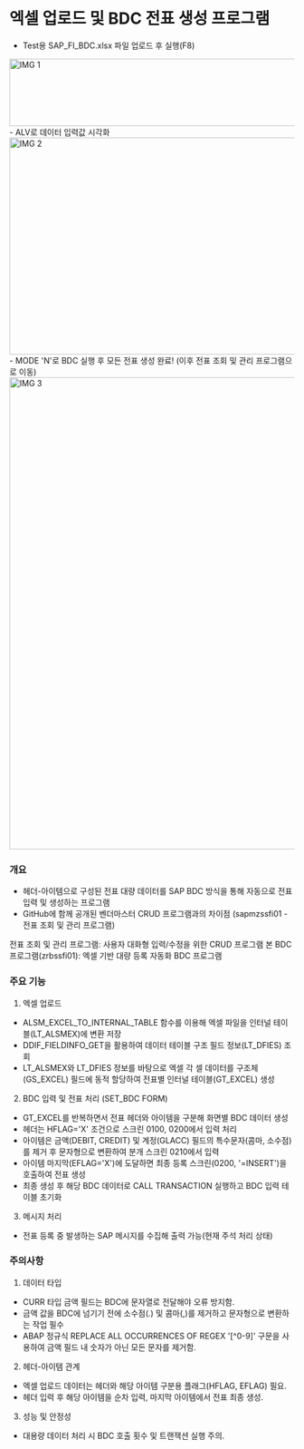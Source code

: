 # 엑셀 업로드 및 BDC 전표 생성 프로그램

- Test용 SAP_FI_BDC.xlsx 파일 업로드 후 실행(F8)
<img width="681" height="119" alt="IMG 1" src="https://github.com/user-attachments/assets/400b97fe-e0b7-421f-9dea-f7b330f19f04" />
- ALV로 데이터 입력값 시각화
<img width="1374" height="383" alt="IMG 2" src="https://github.com/user-attachments/assets/c84744bc-3afc-46a2-bc08-ea69d0d08124" />
- MODE 'N'로 BDC 실행 후 모든 전표 생성 완료! (이후 전표 조회 및 관리 프로그램으로 이동)
<img width="1027" height="833" alt="IMG 3" src="https://github.com/user-attachments/assets/d9961fd0-780d-4f4b-be7a-b978ce99b55d" />

### 개요

- 헤더-아이템으로 구성된 전표 대량 데이터를 SAP BDC 방식을 통해 자동으로 전표 입력 및 생성하는 프로그램
- GitHub에 함께 공개된 벤더마스터 CRUD 프로그램과의 차이점 (sapmzssfi01 - 전표 조회 및 관리 프로그램)

전표 조회 및 관리 프로그램: 사용자 대화형 입력/수정을 위한 CRUD 프로그램
본 BDC 프로그램(zrbssfi01): 엑셀 기반 대량 등록 자동화 BDC 프로그램

### 주요 기능

1. 엑셀 업로드

- ALSM_EXCEL_TO_INTERNAL_TABLE 함수를 이용해 엑셀 파일을 인터널 테이블(LT_ALSMEX)에 변환 저장
- DDIF_FIELDINFO_GET을 활용하여 데이터 테이블 구조 필드 정보(LT_DFIES) 조회
- LT_ALSMEX와 LT_DFIES 정보를 바탕으로 엑셀 각 셀 데이터를 구조체(GS_EXCEL) 필드에 동적 할당하여 전표별 인터널 테이블(GT_EXCEL) 생성

2. BDC 입력 및 전표 처리 (SET_BDC FORM)

- GT_EXCEL를 반복하면서 전표 헤더와 아이템을 구분해 화면별 BDC 데이터 생성
- 헤더는 HFLAG='X' 조건으로 스크린 0100, 0200에서 입력 처리
- 아이템은 금액(DEBIT, CREDIT) 및 계정(GLACC) 필드의 특수문자(콤마, 소수점)를 제거 후 문자형으로 변환하여 분개 스크린 0210에서 입력
- 아이템 마지막(EFLAG='X')에 도달하면 최종 등록 스크린(0200, '=INSERT')을 호출하여 전표 생성
- 최종 생성 후 해당 BDC 데이터로 CALL TRANSACTION 실행하고 BDC 입력 테이블 초기화

3. 메시지 처리

- 전표 등록 중 발생하는 SAP 메시지를 수집해 출력 가능(현재 주석 처리 상태)

### 주의사항

1. 데이터 타입

- CURR 타입 금액 필드는 BDC에 문자열로 전달해야 오류 방지함.
- 금액 값을 BDC에 넘기기 전에 소수점(.) 및 콤마(,)를 제거하고 문자형으로 변환하는 작업 필수
- ABAP 정규식 REPLACE ALL OCCURRENCES OF REGEX '[^0-9]' 구문을 사용하여 금액 필드 내 숫자가 아닌 모든 문자를 제거함.

2. 헤더-아이템 관계

- 엑셀 업로드 데이터는 헤더와 해당 아이템 구분용 플래그(HFLAG, EFLAG) 필요.
- 헤더 입력 후 해당 아이템을 순차 입력, 마지막 아이템에서 전표 최종 생성.

3. 성능 및 안정성

- 대용량 데이터 처리 시 BDC 호출 횟수 및 트랜잭션 실행 주의.
